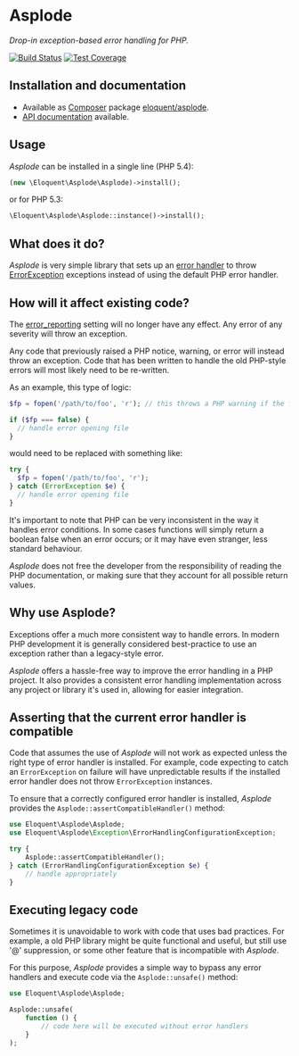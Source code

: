 # Asplode

*Drop-in exception-based error handling for PHP.*

[![Build Status]][Latest build]
[![Test Coverage]][Test coverage report]

## Installation and documentation

* Available as [Composer] package [eloquent/asplode].
* [API documentation] available.

## Usage

*Asplode* can be installed in a single line (PHP 5.4):

```php
(new \Eloquent\Asplode\Asplode)->install();
```

or for PHP 5.3:

```php
\Eloquent\Asplode\Asplode::instance()->install();
```

## What does it do?

*Asplode* is very simple library that sets up an [error handler] to throw
[ErrorException] exceptions instead of using the default PHP error handler.

## How will it affect existing code?

The [error_reporting] setting will no longer have any effect. Any error of any
severity will throw an exception.

Any code that previously raised a PHP notice, warning, or error will instead
throw an exception. Code that has been written to handle the old PHP-style
errors will most likely need to be re-written.

As an example, this type of logic:

```php
$fp = fopen('/path/to/foo', 'r'); // this throws a PHP warning if the file is not found

if ($fp === false) {
  // handle error opening file
}
```

would need to be replaced with something like:

```php
try {
  $fp = fopen('/path/to/foo', 'r');
} catch (ErrorException $e) {
  // handle error opening file
}
```

It's important to note that PHP can be very inconsistent in the way it handles
error conditions. In some cases functions will simply return a boolean false
when an error occurs; or it may have even stranger, less standard behaviour.

*Asplode* does not free the developer from the responsibility of reading the PHP
documentation, or making sure that they account for all possible return values.

## Why use Asplode?

Exceptions offer a much more consistent way to handle errors. In modern PHP
development it is generally considered best-practice to use an exception rather
than a legacy-style error.

*Asplode* offers a hassle-free way to improve the error handling in a PHP
project. It also provides a consistent error handling implementation across
any project or library it's used in, allowing for easier integration.

## Asserting that the current error handler is compatible

Code that assumes the use of *Asplode* will not work as expected unless the
right type of error handler is installed. For example, code expecting to catch
an `ErrorException` on failure will have unpredictable results if the installed
error handler does not throw `ErrorException` instances.

To ensure that a correctly configured error handler is installed, *Asplode*
provides the `Asplode::assertCompatibleHandler()` method:

```php
use Eloquent\Asplode\Asplode;
use Eloquent\Asplode\Exception\ErrorHandlingConfigurationException;

try {
    Asplode::assertCompatibleHandler();
} catch (ErrorHandlingConfigurationException $e) {
    // handle appropriately
}
```

## Executing legacy code

Sometimes it is unavoidable to work with code that uses bad practices. For
example, a old PHP library might be quite functional and useful, but still use
'@' suppression, or some other feature that is incompatible with *Asplode*.

For this purpose, *Asplode* provides a simple way to bypass any error handlers
and execute code via the `Asplode::unsafe()` method:

```php
use Eloquent\Asplode\Asplode;

Asplode::unsafe(
    function () {
        // code here will be executed without error handlers
    }
);
```

<!-- References -->

[API documentation]: http://lqnt.co/asplode/artifacts/documentation/api/
[Build Status]: https://raw.github.com/eloquent/asplode/gh-pages/artifacts/images/icecave/regular/build-status.png
[Composer]: http://getcomposer.org/
[eloquent/asplode]: https://packagist.org/packages/eloquent/asplode
[error handler]: http://php.net/set_error_handler
[error_reporting]: http://php.net/error_reporting
[ErrorException]: http://php.net/ErrorException
[Latest build]: http://travis-ci.org/eloquent/asplode
[Test coverage report]: http://lqnt.co/asplode/artifacts/tests/coverage/
[Test Coverage]: https://raw.github.com/eloquent/asplode/gh-pages/artifacts/images/icecave/regular/coverage.png
